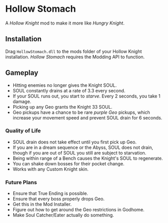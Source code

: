 # Hollow Stomach
A *Hollow Knight* mod to make it more like *Hungry Knight*.

## Installation
Drag ```HollowStomach.dll``` to the mods folder of your Hollow Knight installation. *Hollow Stomach* requires the Modding API to function.

## Gameplay
- Hitting enemies no longer gives the Knight SOUL.
- SOUL constantly drains at a rate of 3.3 every second.
- If your SOUL runs out, you start to *starve*. Every 2 seconds, you take 1 damage.
- Picking up any Geo grants the Knight 33 SOUL.
- Geo pickups have a chance to be rare *purple Geo* pickups, which increase your movement speed and prevent SOUL drain for 6 seconds.

### Quality of Life
- SOUL drain does not take effect until you first pick up Geo.
- If you are in a dream sequence or the Abyss, SOUL does not drain, though if you are out of SOUL you still are subject to starvation.
- Being within range of a Bench causes the Knight's SOUL to regenerate.
- You can shake down bosses for their pocket change. 
- Works with any Custom Knight skin.

### Future Plans
- Ensure that True Ending is possible.
- Ensure that every boss properly drops Geo.
- Get this in the Mod Installer.
- Figure out how to get around the Geo restrictions in Godhome.
- Make Soul Catcher/Eater actually do something.